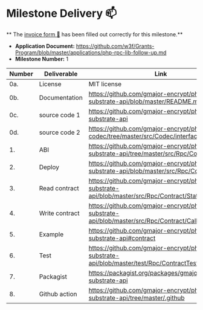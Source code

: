 # Milestone Delivery :mailbox:

**
The [invoice form :pencil:](https://docs.google.com/forms/d/e/1FAIpQLSfmNYaoCgrxyhzgoKQ0ynQvnNRoTmgApz9NrMp-hd8mhIiO0A/viewform)
has been filled out correctly for this milestone.**

* **Application Document:** https://github.com/w3f/Grants-Program/blob/master/applications/php-rpc-lib-follow-up.md
* **Milestone Number:** 1


| Number | Deliverable    | Link                                                                                         | Notes |
|--------|----------------|----------------------------------------------------------------------------------------------|-------|
| 0a.    | License        | MIT license                                                                                  | MIT   |
| 0b.    | Documentation  | https://github.com/gmajor-encrypt/php-substrate-api/blob/master/README.md                    |       |
| 0c.    | source code 1  | https://github.com/gmajor-encrypt/php-substrate-api                                          |       |
| 0d.    | source code 2  | https://github.com/gmajor-encrypt/php-scale-codec/tree/master/src/Codec/interfaces/contracts |       |
| 1.     | ABI            | https://github.com/gmajor-encrypt/php-substrate-api/tree/master/src/Rpc/Contract/Abi         |       |
| 2.     | Deploy         | https://github.com/gmajor-encrypt/php-substrate-api/blob/master/src/Rpc/Contract.php         |       |
| 3.     | Read contract  | https://github.com/gmajor-encrypt/php-substrate-api/blob/master/src/Rpc/Contract/State.php   |       |
| 4.     | Write contract | https://github.com/gmajor-encrypt/php-substrate-api/blob/master/src/Rpc/Contract/Call.php    |       |
| 5.     | Example        | https://github.com/gmajor-encrypt/php-substrate-api#contract                                 |       |
| 6.     | Test           | https://github.com/gmajor-encrypt/php-substrate-api/blob/master/test/Rpc/ContractTest.php    |       |
| 7.     | Packagist      | https://packagist.org/packages/gmajor/php-substrate-api                                      |       |
| 8.     | Github action  | https://github.com/gmajor-encrypt/php-substrate-api/tree/master/.github                      |       |
